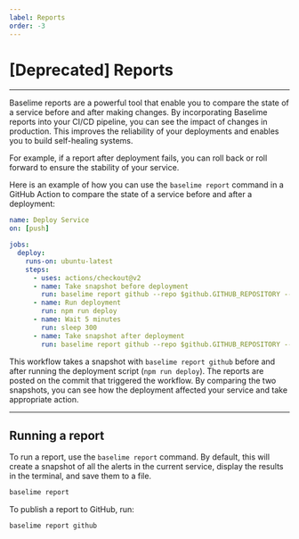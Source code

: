 ```yaml
---
label: Reports
order: -3
---
```


# [Deprecated] Reports

---

Baselime reports are a powerful tool that enable you to compare the state of a service before and after making changes. By incorporating Baselime reports into your CI/CD pipeline, you can see the impact of changes in production. This improves the reliability of your deployments and enables you to build self-healing systems.

For example, if a report after deployment fails, you can roll back or roll forward to ensure the stability of your service.

Here is an example of how you can use the `baselime report` command in a GitHub Action to compare the state of a service before and after a deployment:

```yaml #
name: Deploy Service
on: [push]

jobs:
  deploy:
    runs-on: ubuntu-latest
    steps:
      - uses: actions/checkout@v2
      - name: Take snapshot before deployment
        run: baselime report github --repo $github.GITHUB_REPOSITORY --commit $github.GITHUB_SHA --github-token $secrets.GITHUB_TOKEN
      - name: Run deployment
        run: npm run deploy
      - name: Wait 5 minutes
        run: sleep 300
      - name: Take snapshot after deployment
        run: baselime report github --repo $github.GITHUB_REPOSITORY --commit $github.GITHUB_SHA --github-token $secrets.GITHUB_TOKEN
```

This workflow takes a snapshot with `baselime report github` before and after running the deployment script (`npm run deploy`). The reports are posted on the commit that triggered the workflow. By comparing the two snapshots, you can see how the deployment affected your service and take appropriate action.

---

## Running a report

To run a report, use the `baselime report` command. By default, this will create a snapshot of all the alerts in the current service, display the results in the terminal, and save them to a file.

```bash # :icon-terminal: terminal
baselime report
```

To publish a report to GitHub, run:

```bash # :icon-terminal: terminal
baselime report github
```

